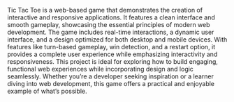 Tic Tac Toe is a web-based game that demonstrates the creation of interactive and responsive applications. It features a clean interface and smooth gameplay, showcasing the essential principles of modern web development.
The game includes real-time interactions, a dynamic user interface, and a design optimized for both desktop and mobile devices. With features like turn-based gameplay, win detection, and a restart option, it provides a complete user experience while emphasizing interactivity and responsiveness.
This project is ideal for exploring how to build engaging, functional web experiences while incorporating design and logic seamlessly. Whether you’re a developer seeking inspiration or a learner diving into web development, this game offers a practical and enjoyable example of what’s possible.
 
